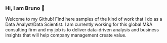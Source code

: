 ### Hi, I am Bruno 👋

Welcome to my Github! Find here samples of the kind of work that I do as a Data Analyst/Data Scientist. I am currently working for this global M&A consulting firm and my job is to deliver data-driven analysis and business insights that will help company management create value.


<!--
**brunoochi/brunoochi** is a ✨ _special_ ✨ repository because its `README.md` (this file) appears on your GitHub profile.

Here are some ideas to get you started:

- 🔭 I’m currently working on ...
- 🌱 I’m currently learning ...
- 👯 I’m looking to collaborate on ...
- 🤔 I’m looking for help with ...
- 💬 Ask me about ...
- 📫 How to reach me: ...
- 😄 Pronouns: ...
- ⚡ Fun fact: ...
-->
